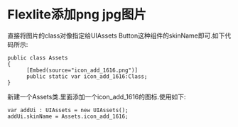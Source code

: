 # Flexlite添加png jpg图片
直接将图片的class对像指定给UIAssets Button这种组件的skinName即可.如下代码所示:
```
public class Assets
{
      [Embed(source="icon_add_1616.png")]
      public static var icon_add_1616:Class;
}
```
新建一个Assets类.里面添加一个icon_add_1616的图标.使用如下:
```
var addUi : UIAssets = new UIAssets();
addUi.skinName = Assets.icon_add_1616;
```
